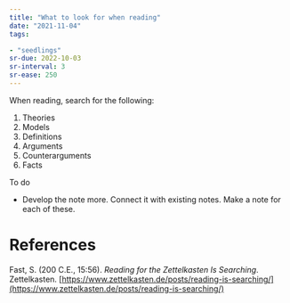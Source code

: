 ```yaml
---
title: "What to look for when reading"
date: "2021-11-04"
tags:

- "seedlings"
sr-due: 2022-10-03
sr-interval: 3
sr-ease: 250
---
```


When reading, search for the following:

1. Theories
2. Models
3. Definitions
4. Arguments
5. Counterarguments
6. Facts

To do

- Develop the note more. Connect it with existing notes. Make a note for each of these.

# References

Fast, S. (200 C.E., 15:56). *Reading for the Zettelkasten Is Searching*. Zettelkasten. [https://www.zettelkasten.de/posts/reading-is-searching/](https://www.zettelkasten.de/posts/reading-is-searching/)

